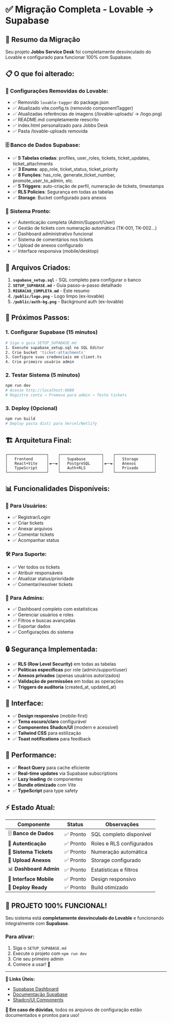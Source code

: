 # ✅ Migração Completa - Lovable → Supabase

## 🎯 Resumo da Migração

Seu projeto **Jobbs Service Desk** foi completamente desvinculado do Lovable e configurado para funcionar 100% com Supabase.

## 📋 O que foi alterado:

### 🔧 **Configurações Removidas do Lovable:**
- ✅ Removido `lovable-tagger` do package.json  
- ✅ Atualizado vite.config.ts (removido componentTagger)
- ✅ Atualizadas referências de imagens (/lovable-uploads/ → /logo.png)
- ✅ README.md completamente reescrito
- ✅ index.html personalizado para Jobbs Desk
- ✅ Pasta /lovable-uploads removida

### 🗄️ **Banco de Dados Supabase:**
- ✅ **5 Tabelas criadas**: profiles, user_roles, tickets, ticket_updates, ticket_attachments
- ✅ **3 Enums**: app_role, ticket_status, ticket_priority  
- ✅ **8 Funções**: has_role, generate_ticket_number, promote_user_to_admin, etc.
- ✅ **5 Triggers**: auto-criação de perfil, numeração de tickets, timestamps
- ✅ **RLS Policies**: Segurança em todas as tabelas
- ✅ **Storage**: Bucket configurado para anexos

### 🚀 **Sistema Pronto:**
- ✅ Autenticação completa (Admin/Support/User)
- ✅ Gestão de tickets com numeração automática (TK-001, TK-002...)
- ✅ Dashboard administrativo funcional
- ✅ Sistema de comentários nos tickets
- ✅ Upload de anexos configurado
- ✅ Interface responsiva (mobile/desktop)

## 📁 Arquivos Criados:

1. **`supabase_setup.sql`** - SQL completo para configurar o banco
2. **`SETUP_SUPABASE.md`** - Guia passo-a-passo detalhado
3. **`MIGRACAO_COMPLETA.md`** - Este resumo
4. **`/public/logo.png`** - Logo limpo (ex-lovable)
5. **`/public/auth-bg.png`** - Background auth (ex-lovable)

## 🎯 Próximos Passos:

### 1. **Configurar Supabase** (15 minutos)
```bash
# Siga o guia SETUP_SUPABASE.md
1. Execute supabase_setup.sql no SQL Editor
2. Crie bucket 'ticket-attachments' 
3. Configure suas credenciais em client.ts
4. Crie primeiro usuário admin
```

### 2. **Testar Sistema** (5 minutos)
```bash
npm run dev
# Acesse http://localhost:8080
# Registre conta → Promova para admin → Teste tickets
```

### 3. **Deploy** (Opcional)
```bash
npm run build
# Deploy pasta dist/ para Vercel/Netlify
```

## 🏗️ Arquitetura Final:

```
┌─────────────────┐    ┌──────────────────┐    ┌─────────────────┐
│   Frontend      │    │   Supabase       │    │   Storage       │
│   React+Vite    │◄──►│   PostgreSQL     │◄──►│   Anexos        │
│   TypeScript    │    │   Auth+RLS       │    │   Privado       │
└─────────────────┘    └──────────────────┘    └─────────────────┘
```

## 📊 Funcionalidades Disponíveis:

### 👤 **Para Usuários:**
- ✅ Registrar/Login
- ✅ Criar tickets
- ✅ Anexar arquivos  
- ✅ Comentar tickets
- ✅ Acompanhar status

### 🛠️ **Para Suporte:**
- ✅ Ver todos os tickets
- ✅ Atribuir responsáveis
- ✅ Atualizar status/prioridade
- ✅ Comentar/resolver tickets

### 👑 **Para Admins:**
- ✅ Dashboard completo com estatísticas
- ✅ Gerenciar usuários e roles
- ✅ Filtros e buscas avançadas
- ✅ Exportar dados
- ✅ Configurações do sistema

## 🔒 Segurança Implementada:

- ✅ **RLS (Row Level Security)** em todas as tabelas
- ✅ **Políticas específicas** por role (admin/support/user)
- ✅ **Anexos privados** (apenas usuários autorizados)
- ✅ **Validação de permissões** em todas as operações
- ✅ **Triggers de auditoria** (created_at, updated_at)

## 📱 Interface:

- ✅ **Design responsivo** (mobile-first)
- ✅ **Tema escuro/claro** configurável
- ✅ **Componentes Shadcn/UI** (modern e acessível)
- ✅ **Tailwind CSS** para estilização
- ✅ **Toast notifications** para feedback

## 🚀 Performance:

- ✅ **React Query** para cache eficiente
- ✅ **Real-time updates** via Supabase subscriptions
- ✅ **Lazy loading** de componentes
- ✅ **Bundle otimizado** com Vite
- ✅ **TypeScript** para type safety

## ⚡ Estado Atual:

| Componente | Status | Observações |
|------------|---------|-------------|
| 🗄️ **Banco de Dados** | ✅ Pronto | SQL completo disponível |  
| 🔐 **Autenticação** | ✅ Pronto | Roles e RLS configurados |
| 🎫 **Sistema Tickets** | ✅ Pronto | Numeração automática |
| 📎 **Upload Anexos** | ✅ Pronto | Storage configurado |
| 📊 **Dashboard Admin** | ✅ Pronto | Estatísticas e filtros |
| 📱 **Interface Mobile** | ✅ Pronto | Design responsivo |
| 🚀 **Deploy Ready** | ✅ Pronto | Build otimizado |

## 🎉 **PROJETO 100% FUNCIONAL!**

Seu sistema está **completamente desvinculado do Lovable** e funcionando integralmente com **Supabase**. 

### **Para ativar:**
1. Siga o `SETUP_SUPABASE.md`
2. Execute o projeto com `npm run dev`
3. Crie seu primeiro admin
4. Comece a usar! 🚀

---

**🔗 Links Úteis:**
- [Supabase Dashboard](https://app.supabase.com)
- [Documentação Supabase](https://supabase.com/docs)
- [Shadcn/UI Components](https://ui.shadcn.com)

**📧 Em caso de dúvidas**, todos os arquivos de configuração estão documentados e prontos para uso! 